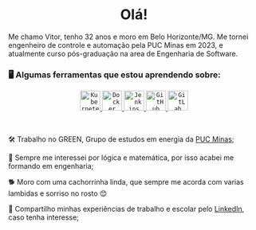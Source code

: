 <h1 align="center">Olá! </h1>

Me chamo Vitor, tenho 32 anos e moro em Belo Horizonte/MG. Me tornei engenheiro de controle e automação pela PUC Minas em 2023, e atualmente curso pós-graduação na area de Engenharia de Software.


    
### 🖥️ Algumas ferramentas que estou aprendendo sobre:

<p align="center">
    <a href="https://kubernetes.io/">
        <code><img width="40px" src="https://avatars.githubusercontent.com/u/49082977?s=280&v=4" title = "Kubernetes"/></code>
        </a>
    <a href="https://www.docker.com/">
        <code><img width="40px" src="https://www.docker.com/wp-content/uploads/2022/03/Moby-logo.png" title = "Docker"/></code>
        </a>
    <a href="https://www.jenkins.io/">
        <code><img width="40px" src="https://upload.wikimedia.org/wikipedia/commons/thumb/e/e9/Jenkins_logo.svg/1200px-Jenkins_logo.svg.png" title = "Jenkins"/></code>
        </a>
    <a href="https://github.com/">
        <code><img width="40px" src="https://cdn.jsdelivr.net/gh/devicons/devicon/icons/github/github-original.svg" title = "GitHub"/></code>
        </a>
        <a href="https://about.gitlab.com/">
        <code><img width="40px" src="https://cdn-icons-png.flaticon.com/512/5968/5968853.png" title = "GitLab"/></code>
        </a>
    </p>

</br>

<div display="inline-block">
 <p align="left"> 🛠️ Trabalho no GREEN, Grupo de estudos em energia da <a href="https://www.pucminas.br/">PUC Minas</a>;</p>
 <p align="left"> 🤖 Sempre me interessei por lógica e matemática, por isso acabei me formando em engenharia;</p>
 <p align="left"> 🐕 Moro com uma cachorrinha linda, que sempre me acorda com varias lambidas e sorriso no rosto 😊</p>
 <p align="left"> 🔗 Compartilho minhas experiências de trabalho e escolar pelo <a href="https://www.linkedin.com/in/vitor-medeiros-28967972">LinkedIn</a>, caso tenha interesse;</p>
</div>
